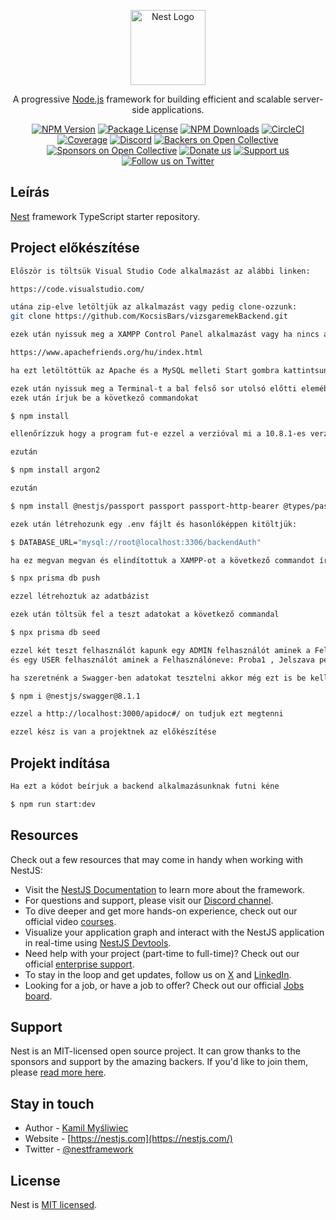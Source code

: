 <p align="center">
  <a href="http://nestjs.com/" target="blank"><img src="https://nestjs.com/img/logo-small.svg" width="120" alt="Nest Logo" /></a>
</p>

[circleci-image]: https://img.shields.io/circleci/build/github/nestjs/nest/master?token=abc123def456
[circleci-url]: https://circleci.com/gh/nestjs/nest

  <p align="center">A progressive <a href="http://nodejs.org" target="_blank">Node.js</a> framework for building efficient and scalable server-side applications.</p>
    <p align="center">
<a href="https://www.npmjs.com/~nestjscore" target="_blank"><img src="https://img.shields.io/npm/v/@nestjs/core.svg" alt="NPM Version" /></a>
<a href="https://www.npmjs.com/~nestjscore" target="_blank"><img src="https://img.shields.io/npm/l/@nestjs/core.svg" alt="Package License" /></a>
<a href="https://www.npmjs.com/~nestjscore" target="_blank"><img src="https://img.shields.io/npm/dm/@nestjs/common.svg" alt="NPM Downloads" /></a>
<a href="https://circleci.com/gh/nestjs/nest" target="_blank"><img src="https://img.shields.io/circleci/build/github/nestjs/nest/master" alt="CircleCI" /></a>
<a href="https://coveralls.io/github/nestjs/nest?branch=master" target="_blank"><img src="https://coveralls.io/repos/github/nestjs/nest/badge.svg?branch=master#9" alt="Coverage" /></a>
<a href="https://discord.gg/G7Qnnhy" target="_blank"><img src="https://img.shields.io/badge/discord-online-brightgreen.svg" alt="Discord"/></a>
<a href="https://opencollective.com/nest#backer" target="_blank"><img src="https://opencollective.com/nest/backers/badge.svg" alt="Backers on Open Collective" /></a>
<a href="https://opencollective.com/nest#sponsor" target="_blank"><img src="https://opencollective.com/nest/sponsors/badge.svg" alt="Sponsors on Open Collective" /></a>
  <a href="https://paypal.me/kamilmysliwiec" target="_blank"><img src="https://img.shields.io/badge/Donate-PayPal-ff3f59.svg" alt="Donate us"/></a>
    <a href="https://opencollective.com/nest#sponsor"  target="_blank"><img src="https://img.shields.io/badge/Support%20us-Open%20Collective-41B883.svg" alt="Support us"></a>
  <a href="https://twitter.com/nestframework" target="_blank"><img src="https://img.shields.io/twitter/follow/nestframework.svg?style=social&label=Follow" alt="Follow us on Twitter"></a>
</p>
  <!--[![Backers on Open Collective](https://opencollective.com/nest/backers/badge.svg)](https://opencollective.com/nest#backer)
  [![Sponsors on Open Collective](https://opencollective.com/nest/sponsors/badge.svg)](https://opencollective.com/nest#sponsor)-->

## Leírás

[Nest](https://github.com/nestjs/nest) framework TypeScript starter repository.

## Project előkészítése

```bash
Először is töltsük Visual Studio Code alkalmazást az alábbi linken:

https://code.visualstudio.com/

utána zip-elve letöltjük az alkalmazást vagy pedig clone-ozzunk:
git clone https://github.com/KocsisBars/vizsgaremekBackend.git

ezek után nyissuk meg a XAMPP Control Panel alkalmazást vagy ha nincs az alábbi linken töltsük le:

https://www.apachefriends.org/hu/index.html

ha ezt letöltöttük az Apache és a MySQL melleti Start gombra kattintsunk rá ezzel elindítjuk az adatbázist.

ezek után nyissuk meg a Terminal-t a bal felső sor utolsó előtti elemében és kattintsunk a new terminal-ra.
ezek után írjuk be a következő commandokat

$ npm install

ellenőrízzuk hogy a program fut-e ezzel a verzióval mi a 10.8.1-es verziót használtuk

ezután

$ npm install argon2

ezután

$ npm install @nestjs/passport passport passport-http-bearer @types/passport-http-bearer

ezek után létrehozunk egy .env fájlt és hasonlóképpen kitöltjük:

$ DATABASE_URL="mysql://root@localhost:3306/backendAuth"

ha ez megvan megvan és elindítottuk a XAMPP-ot a következő commandot írjuk a terminalba

$ npx prisma db push

ezzel létrehoztuk az adatbázist

ezek után töltsük fel a teszt adatokat a következő commandal

$ npx prisma db seed

ezzel két teszt felhasználót kapunk egy ADMIN felhasználót aminek a Felhasználóneve: admin , Jelszava pedig: Adminpass123!
és egy USER felhasználót aminek a Felhasználóneve: Proba1 , Jelszava pedig: Proba123!

ha szeretnénk a Swagger-ben adatokat tesztelni akkor még ezt is be kell írnunk

$ npm i @nestjs/swagger@8.1.1

ezzel a http://localhost:3000/apidoc#/ on tudjuk ezt megtenni

ezzel kész is van a projektnek az előkészítése

```

## Projekt indítása

```bash
Ha ezt a kódot beírjuk a backend alkalmazásunknak futni kéne

$ npm run start:dev

```

## Resources

Check out a few resources that may come in handy when working with NestJS:

- Visit the [NestJS Documentation](https://docs.nestjs.com) to learn more about the framework.
- For questions and support, please visit our [Discord channel](https://discord.gg/G7Qnnhy).
- To dive deeper and get more hands-on experience, check out our official video [courses](https://courses.nestjs.com/).
- Visualize your application graph and interact with the NestJS application in real-time using [NestJS Devtools](https://devtools.nestjs.com).
- Need help with your project (part-time to full-time)? Check out our official [enterprise support](https://enterprise.nestjs.com).
- To stay in the loop and get updates, follow us on [X](https://x.com/nestframework) and [LinkedIn](https://linkedin.com/company/nestjs).
- Looking for a job, or have a job to offer? Check out our official [Jobs board](https://jobs.nestjs.com).

## Support

Nest is an MIT-licensed open source project. It can grow thanks to the sponsors and support by the amazing backers. If you'd like to join them, please [read more here](https://docs.nestjs.com/support).

## Stay in touch

- Author - [Kamil Myśliwiec](https://twitter.com/kammysliwiec)
- Website - [https://nestjs.com](https://nestjs.com/)
- Twitter - [@nestframework](https://twitter.com/nestframework)

## License

Nest is [MIT licensed](https://github.com/nestjs/nest/blob/master/LICENSE).
